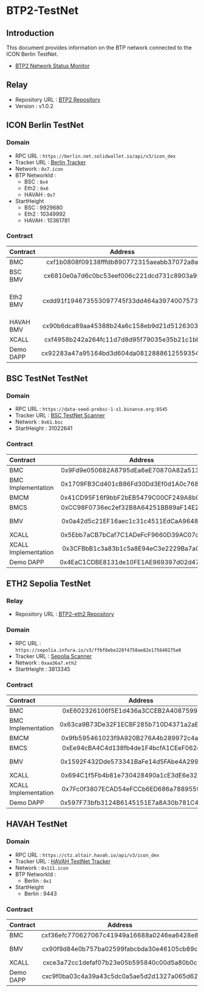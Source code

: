 # BTP2-TestNet


## Introduction
This document provides information on the BTP network connected to the ICON Berlin TestNet.

* [BTP2 Network Status Monitor](https://testnet.btp2.24x365.online/)

## Relay
* Repository URL : [BTP2 Repository](https://github.com/icon-project/btp2/tree/v1.0.2)
* Version : v1.0.2
## ICON Berlin TestNet

### Domain
* RPC URL : `https://berlin.net.solidwallet.io/api/v3/icon_dex`
* Tracker URL : [Berlin Tracker](https://berlin.tracker.solidwallet.io/)
* Network : `0x7.icon`
* BTP NetworkId : 
  * BSC : `0x4`
  * Eth2 : `0x6`
  * HAVAH : `0x7`
* StartHeight 
  * BSC : 9929680
  * Eth2 : 10349992
  * HAVAH : 10361781

### Contract
| Contract  | Address |                   Note                    |
|:----------|:-------:|:-----------------------------------------:|
| BMC       |   cxf1b0808f09138fffdb890772315aeabb37072a8a   |                                           |
| BSC BMV   |   cx6810e0a7d6c0bc53eef006c221dcd731c8903a95   |                Bridge Mode                |
| Eth2 BMV  |   cxdd91f194673553097745f33dd464a39740075735   |   Trustless Mode<br /> Supports Capella   |
| HAVAH BMV |   cx90b6dca89aa45388b24a6c158eb9d21d51263037   |              Trustless Mode               |
| XCALL     |   cxf4958b242a264fc11d7d8d95f79035e35b21c1bb   |                                           |
| Demo DAPP |   cx92283a47a95164bd3d604da08128886125593545   |                                           |


## BSC TestNet TestNet

### Domain
* RPC URL : `https://data-seed-prebsc-1-s1.binance.org:8545`
* Tracker URL : [BSC TestNet Scanner](https://testnet.bscscan.com/)
* Network : `0x61.bsc`
* StartHeight : 31022641

### Contract
| Contract             | Address |      Note      |
|:---------------------|:-------:|:--------------:|
| BMC                  |   0x9Fd9e050682A8795dEa6eE70870A82a513d390Ac   |                |
| BMC Implementation   |   0x1709FB3Cd401cB86Fd30Dd3Ef0d1A0c76858C8b5   |                |
| BMCM                 |   0x41CD95F16f9bbF2bEB5479C00CF249A8b0A076bF   |                |
| BMCS                 |   0xCC98F0736ec2ef32B8A64251BB89aF14E27043b6   |                |
| BMV                  |   0x0a42d5c21EF16aec1c31c4511EdCaA9648a9538C   | Trustless Mode |
| XCALL                |   0x5Ebb7aCB7bCaf7C1ADeFcF9660D39AC07d432904   |                |
| XCALL Implementation |   0x3CFBbB1c3a83b1c5a8E94eC3e2229Ba7a03f3EAd   |                |
| Demo DAPP            |   0x4EaC1CDBE8131de10FE1AE969397d02d47D21082   |                |


## ETH2 Sepolia TestNet

### Relay
* Repository URL : [BTP2-eth2 Repository](https://github.com/icon-project/btp2-eth2)

### Domain
* RPC URL : `https://sepolia.infura.io/v3/ffbf8ebe228f4758ae82e175640275e0`
* Tracker URL : [Sepolia Scanner](https://sepolia.etherscan.io/)
* Network : `0xaa36a7.eth2`
* StartHeight : 3813345

### Contract
| Contract             | Address |      Note      |
|:---------------------|:-------:|:--------------:|
| BMC                  |   0xE602326106f5E1d436a3CCEB2A408759925f81ff   |                |
| BMC Implementation   |   0x63ca9B73De32F1ECBF285b710D4371a2aE1aC1ED   |                |
| BMCM                 |   0x9fb595461023f9A920B276A4b289972c4aFF114F   |                |
| BMCS                 |   0xEe94cBA4C4d138fb4de1F4bcfA1CEeF062eE8251   |                |
| BMV                  |   0x1592F432Dde573341BaFe14d5FAbe4A299b2E721   | Trustless Mode |
| XCALL                |   0x694C1f5Fb4b81e730428490a1cE3dE6e32428637   |                |
| XCALL Implementation |   0x7Fc0f3807ECAD54eFCCb6ED686a788955fe0958f   |                |
| Demo DAPP            |   0x597F73bfb3124B6145151E7a8A30b781C41FF2B0   |                |


## HAVAH TestNet

### Domain
* RPC URL : `https://ctz.altair.havah.io/api/v3/icon_dex`
* Tracker URL : [HAVAH TestNet Tracker](https://scan.altair.havah.io/)
* Network : `0x111.icon`
* BTP NetworkId :
  * Berlin : `0x1`
* StartHeight
  * Berlin : 9443

### Contract
| Contract  | Address |                   Note                    |
|:----------|:-------:|:-----------------------------------------:|
| BMC       |   cxf36efc770627067c41949a16688a0246ea6428e8   |                                           |
| BMV |   cx90f9d84e0b757ba02599fabcbda30e46105cb89c   |              Trustless Mode               |
| XCALL     |   cxce3a72cc1defaf07b23e05b595840c00d5a80b0c   |                                           |
| Demo DAPP |   cxc9f0ba03c4a39a43c5dc0a5ae5d2d1327a065d62   |                                           |
